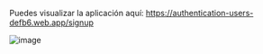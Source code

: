 Puedes visualizar la aplicación aquí: https://authentication-users-defb6.web.app/signup

![image](https://github.com/user-attachments/assets/c0f33f56-9150-481d-8fa5-8f930c9f6db9)
